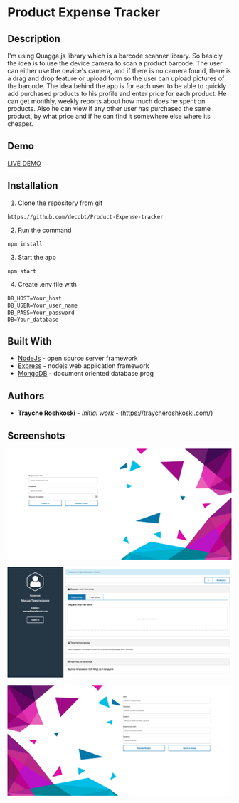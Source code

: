 # Product Expense Tracker

## Description

I'm using Quagga.js library which is a barcode scanner library. So basicly the idea is to use the device camera to scan a product barcode. The user can either use the device's camera, and if there is no camera found, there is a drag and drop feature or upload form so the user can upload pictures of the barcode. 
The idea behind the app is for each user to be able to quickly add purchased products to his profile and enter price for each product. He can get monthly, weekly reports about how much does he spent on products. Also he can view if any other user has purchased the same product, by what price and if he can find it somewhere else where its cheaper.

## Demo
[LIVE DEMO](https://webapp-nodejs.herokuapp.com "Product Expense Tracker")

## Installation

1. Clone the repository from git
```
https://github.com/decobt/Product-Expense-tracker
```
2. Run the command
```
npm install
```
3. Start the app
```
npm start
```

4. Create .env file with
```
DB_HOST=Your_host
DB_USER=Your_user_name
DB_PASS=Your_password
DB=Your_database
```

## Built With

* [NodeJs](https://nodejs.org/en/) - open source server framework
* [Express](https://expressjs.com/) - nodejs web application framework
* [MongoDB](https://www.mongodb.com/) - document oriented database prog

## Authors

* **Trayche Roshkoski** - *Initial work* - (https://traycheroshkoski.com/)

## Screenshots

![App Screenshot](https://raw.githubusercontent.com/decobt/Product-Expense-tracker/master/screenshots/img1.png)

![App Screenshot](https://raw.githubusercontent.com/decobt/Product-Expense-tracker/master/screenshots/img2.png)

![App Screenshot](https://raw.githubusercontent.com/decobt/Product-Expense-tracker/master/screenshots/img3.png)
